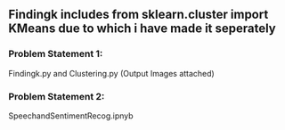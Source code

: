 ## Findingk includes from sklearn.cluster import KMeans due to which i have made it seperately

### Problem Statement 1:

Findingk.py and Clustering.py (Output Images attached) 

### Problem Statement 2:

SpeechandSentimentRecog.ipnyb 
